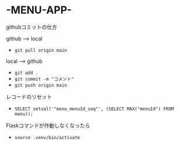 # -MENU-APP-

githubコミットの仕方

github --> local
- `git pull origin main`

local --> github
 - `git add .`
 - `git commit -m "コメント"`
 - `git push origin main`

レコードのリセット
 - `SELECT setval('"menu_menuId_seq"', (SELECT MAX("menuId") FROM menu));`

Flaskコマンドが作動しなくなったら
- `source .venv/bin/activate`
